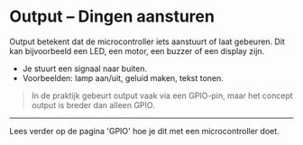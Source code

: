 # Output – Dingen aansturen

Output betekent dat de microcontroller iets aanstuurt of laat gebeuren. Dit kan bijvoorbeeld een LED, een motor, een buzzer of een display zijn.

- Je stuurt een signaal naar buiten.
- Voorbeelden: lamp aan/uit, geluid maken, tekst tonen.

> In de praktijk gebeurt output vaak via een GPIO-pin, maar het concept output is breder dan alleen GPIO.

---

Lees verder op de pagina 'GPIO' hoe je dit met een microcontroller doet.
